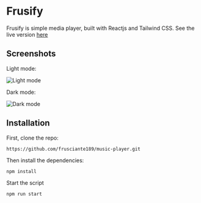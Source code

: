 # Frusify

Frusify is simple media player, built with Reactjs and Tailwind CSS. See the live version [here](https://frusify.vercel.app/)

## Screenshots

Light mode: 

![Light mode](https://i.ibb.co/RhhNNfQ/screencapture-frusify-vercel-app-2021-12-22-17-24-57.png)

Dark mode: 

![Dark mode](https://i.ibb.co/GvQgx6S/screencapture-frusify-vercel-app-2021-12-22-17-25-06.png)

## Installation

First, clone the repo:

```
https://github.com/frusciante189/music-player.git
```
Then install the dependencies:

```
npm install
```

Start the script

```
npm run start
```

